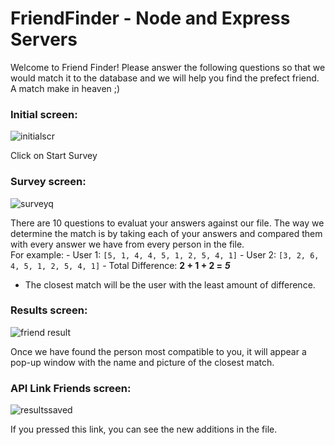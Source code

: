 # FriendFinder - Node and Express Servers

Welcome to Friend Finder! Please answer the following questions so that we would match it to the database and we will help you find the prefect friend. A match make in heaven ;)

### Initial screen:

![initialscr](https://user-images.githubusercontent.com/38407626/45654817-556a3d80-baab-11e8-80ea-54226dc60705.PNG)

Click on Start Survey


### Survey screen:

![surveyq](https://user-images.githubusercontent.com/38407626/45654809-48e5e500-baab-11e8-93d8-1c2d1a59bfc3.PNG)

There are 10 questions to evaluat your answers against our file. The way we determine the match is by taking each of your answers and compared them with every answer we have from every person in the file.  
For example: - User 1: `[5, 1, 4, 4, 5, 1, 2, 5, 4, 1]` - User 2: `[3, 2, 6, 4, 5, 1, 2, 5, 4, 1]` - Total Difference: **2 + 1 + 2 =** **_5_**
- The closest match will be the user with the least amount of difference.


### Results screen:

![friend result](https://user-images.githubusercontent.com/38407626/45655082-623b6100-baac-11e8-9e64-5bf5456a2809.PNG)

Once we have found the person most compatible to you, it will appear a pop-up window with the name and picture of the closest match.


### API Link Friends screen:

![resultssaved](https://user-images.githubusercontent.com/38407626/45655084-69626f00-baac-11e8-840f-da60d0b4c08a.PNG)

If you pressed this link, you can see the new additions in the file.
